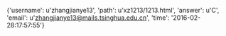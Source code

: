 {'username': u'zhangjianye13', 'path': u'xz1213/1213.html', 'answer': u'C', 'email': u'zhangjianye13@mails.tsinghua.edu.cn', 'time': '2016-02-28:17:57:55'}